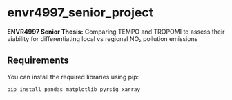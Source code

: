 # envr4997_senior_project

**ENVR4997 Senior Thesis:** Comparing TEMPO and TROPOMI to assess their viability for differentiating local vs regional NO₂ pollution emissions

## Requirements

You can install the required libraries using pip:

```bash
pip install pandas matplotlib pyrsig xarray
